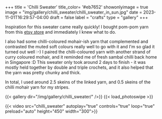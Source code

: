 +++
title = 'Chilli Sweater'
title_color= '#eb7652'
showonlyimage = true
image = "img/gallery/chilli_sweater/chilli_sweater_in_sun.jpg"
date = 2023-11-01T16:29:57-04:00
draft = false
label = "crafts"
type = "gallery"
+++

Inspiration for this sweater came really quickly! I bought pom-pom yarn from this [etsy store](https://www.etsy.com/listing/1556460966/golden-autumn-100gr-kid-mohairbaby-funny?ref=yr_purchases) and immediately I knew what to do.

I also had some chilli-coloured mohair-ish yarn that complemented and contrasted the muted soft colours really well to go with it and I'm so glad it turned out well :-) I paired the chilli-coloured yarn with another strand of curry coloured mohair, and it reminded me of fresh sambal chilli back home in Singapore :D
This sweater only took around 2 days to finish - it was mostly held together by double and triple crochets, and it also helped that the yarn was pretty chunky and thick. 

In total, I used around 2.5 skeins of the linked yarn, and 0.5 skeins of the chilli mohair yarn for my stripes.

{{< gallery dir="/img/gallery/chilli_sweater/" />}} {{< load_photoswipe >}} 

{{< video src="chilli_sweater" autoplay="true" controls="true" loop="true" preload="auto" height="450" width="300">}}